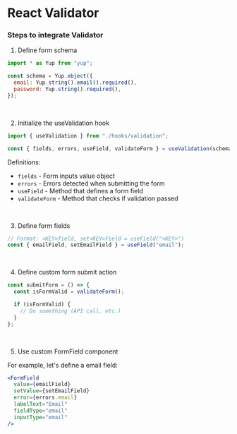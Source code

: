 # React Validator

### Steps to integrate Validator

1. Define form schema

```js
import * as Yup from "yup";

const schema = Yup.object({
  email: Yup.string().email().required(),
  password: Yup.string().required(),
});
```

<br>

2. Initialize the useValidation hook

```js
import { useValidation } from "./hooks/validation";

const { fields, errors, useField, validateForm } = useValidation(schema);
```

Definitions:

- `fields` - Form inputs value object
- `errors` - Errors detected when submitting the form
- `useField` - Method that defines a form field
- `validateForm` - Method that checks if validation passed

<br>

3. Define form fields

```js
// Format: <KEY>field, set<KEY>Field = useField("<KEY>")
const { emailField, setEmailField } = useField("email");
```

<br>

4. Define custom form submit action

```js
const submitForm = () => {
  const isFormValid = validateForm();

  if (isFormValid) {
    // Do something (API call, etc.)
  }
};
```

<br>

5. Use custom FormField component

For example, let's define a email field:

```jsx
<FormField
  value={emailField}
  setValue={setEmailField}
  error={errors.email}
  labelText="Email"
  fieldType="email"
  inputType="email"
/>
```
